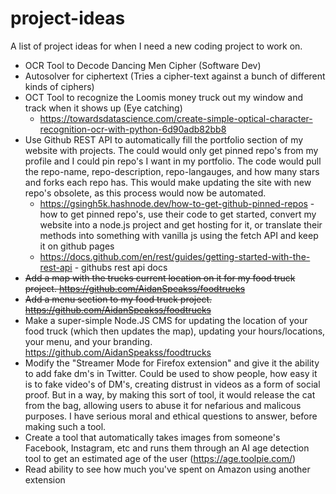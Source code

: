 # project-ideas
A list of project ideas for when I need a new coding project to work on.
- OCR Tool to Decode Dancing Men Cipher (Software Dev)
- Autosolver for ciphertext (Tries a cipher-text against a bunch of different kinds of ciphers)
- OCT Tool to recognize the Loomis money truck out my window and track when it shows up (Eye catching)
  - https://towardsdatascience.com/create-simple-optical-character-recognition-ocr-with-python-6d90adb82bb8
- Use Github REST API to automatically fill the portfolio section of my website with projects. The could would only get pinned repo's from my profile and I could pin repo's I want in my portfolio. The code would pull the repo-name, repo-description, repo-langauges, and how many stars and forks each repo has. This would make updating the site with new repo's obsolete, as this process would now be automated. 
  -  https://gsingh5k.hashnode.dev/how-to-get-github-pinned-repos - how to get pinned repo's, use their code to get started, convert my website into a node.js project and get hosting for it, or translate their methods into something with vanilla js using the fetch API and keep it on github pages
  -  https://docs.github.com/en/rest/guides/getting-started-with-the-rest-api - githubs rest api docs
- <del> Add a map with the trucks current location on it for my food truck project. https://github.com/AidanSpeakss/foodtrucks </del>
- <del> Add a menu section to my food truck project. https://github.com/AidanSpeakss/foodtrucks </del>
-  Make a super-simple Node.JS CMS for updating the location of your food truck (which then updates the map), updating your hours/locations, your menu, and your branding. https://github.com/AidanSpeakss/foodtrucks
-  Modify the "Streamer Mode for Firefox extension" and give it the ability to add fake dm's in Twitter. Could be used to show people, how easy it is to fake video's of DM's, creating distrust in videos as a form of social proof. But in a way, by making this sort of tool, it would release the cat from the bag, allowing users to abuse it for nefarious and malicous purposes. I have serious moral and ethical questions to answer, before making such a tool.
-  Create a tool that automatically takes images from someone's Facebook, Instagram, etc and runs them through an AI age detection tool to get an estimated age of the user (https://age.toolpie.com/)
-  Read ability to see how much you've spent on Amazon using another extension
